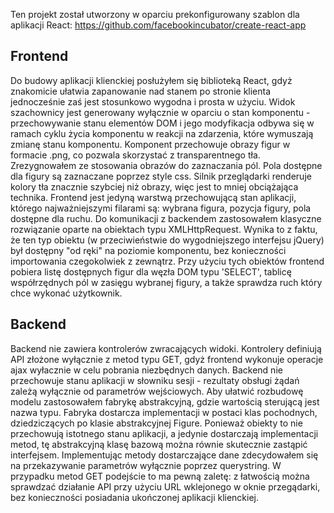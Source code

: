 
Ten projekt został utworzony w oparciu prekonfigurowany szablon dla aplikacji React:  https://github.com/facebookincubator/create-react-app


## Frontend
Do budowy aplikacji klienckiej posłużyłem się biblioteką React, gdyż znakomicie ułatwia zapanowanie nad stanem po stronie klienta
jednocześnie zaś jest stosunkowo wygodna i prosta w użyciu. Widok szachownicy jest generowany wyłącznie w oparciu o stan komponentu - 
przechowywanie stanu elementów DOM i jego modyfikacja odbywa się w ramach cyklu życia komponentu w reakcji na zdarzenia, które wymuszają zmianę stanu komponentu. 
Komponent przechowuje obrazy figur w formacie .png, co pozwala skorzystać z transparentnego tła. 
Zrezygnowałem ze stosowania obrazów do zaznaczania pól. Pola dostępne dla figury są zaznaczane poprzez style css. Silnik przeglądarki renderuje kolory tła znacznie szybciej niż obrazy, 
więc jest to mniej obciążająca technika.
Frontend jest jedyną warstwą przechowującą stan aplikacji, którego najważniejszymi filarami są: wybrana figura, pozycja figury, pola dostępne dla ruchu.
Do komunikacji z backendem zastosowałem klasyczne rozwiązanie oparte na obiektach typu XMLHttpRequest. 
Wynika to z faktu, że ten typ obiektu (w przeciwieństwie do wygodniejszego interfejsu jQuery) był dostępny "od ręki" na poziomie komponentu, 
bez konieczności importowania czegokolwiek z zewnątrz. Przy użyciu tych obiektów frontend pobiera listę dostępnych figur dla węzła DOM typu 'SELECT',
tablicę współrzędnych pól w zasięgu wybranej figury, a także sprawdza ruch który chce wykonać użytkownik. 

## Backend
Backend nie zawiera kontrolerów zwracających widoki. Kontrolery definiują API złożone wyłącznie z metod typu GET,
gdyż frontend wykonuje operacje ajax wyłacznie w celu pobrania niezbędnych danych. 
Backend nie przechowuje stanu aplikacji w słowniku sesji - rezultaty obsługi żądań zależą wyłącznie od parametrów wejściowych.
Aby ułatwić rozbudowę modelu zastosowałem fabrykę abstrakcyjną, gdzie wartością sterującą jest nazwa typu. 
Fabryka dostarcza implementacji w postaci klas pochodnych, dziedziczących po klasie abstrakcyjnej Figure.
Ponieważ obiekty to nie przechowują istotnego stanu aplikacji, a jedynie dostarczają implementacji metod, 
tę abstrakcyjną klasę bazową można równie skutecznie zastąpić interfejsem. 
Implementując metody dostarczające dane zdecydowałem się na przekazywanie parametrów wyłącznie poprzez querystring.
W przypadku metod GET podejście to ma pewną zaletę: z łatwością można sprawdzać działanie API przy użyciu URL wklejonego w oknie przegądarki, 
bez konieczności posiadania ukończonej aplikacji klienckiej. 






